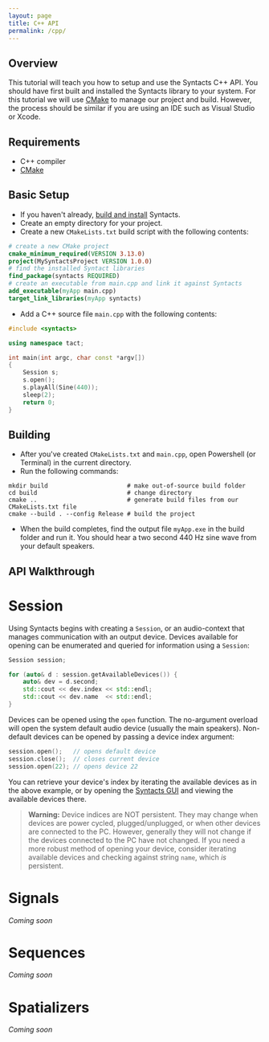 ```yaml
---
layout: page
title: C++ API
permalink: /cpp/
---
```


## Overview

This tutorial will teach you how to setup and use the Syntacts C++ API. 
You should have first built and installed the Syntacts library to your system. 
For this tutorial we will use [CMake](https://cmake.org/) to manage our project and build. 
However, the process should be similar if you are using an IDE such as Visual Studio or Xcode.

## Requirements

- C++ compiler
- [CMake](https://cmake.org/)

## Basic Setup

- If you haven't already, [build and install](building.md) Syntacts.
- Create an empty directory for your project.
- Create a new `CMakeLists.txt` build script with the following contents:

```cmake
# create a new CMake project
cmake_minimum_required(VERSION 3.13.0)
project(MySyntactsProject VERSION 1.0.0)
# find the installed Syntact libraries
find_package(syntacts REQUIRED)
# create an executable from main.cpp and link it against Syntacts
add_executable(myApp main.cpp)
target_link_libraries(myApp syntacts)
```

- Add a C++ source file `main.cpp` with the following contents:

```cpp
#include <syntacts>

using namespace tact;

int main(int argc, char const *argv[])
{
    Session s;
    s.open();
    s.playAll(Sine(440));
    sleep(2);
    return 0;
}
```

## Building

- After you've created `CMakeLists.txt` and `main.cpp`, open Powershell (or Terminal) in the current directory.
- Run the following commands:

```shell
mkdir build                      # make out-of-source build folder
cd build                         # change directory
cmake ..                         # generate build files from our CMakeLists.txt file
cmake --build . --config Release # build the project
```

- When the build completes, find the output file `myApp.exe` in the build folder and run it. You should hear a two second 440 Hz sine wave from your default speakers.

## API Walkthrough

# Session

Using Syntacts begins with creating a `Session`, or an audio-context that manages communication with an output device. Devices available for opening can be enumerated and queried for information using a `Session`: 

```cpp
Session session;

for (auto& d : session.getAvailableDevices()) {
    auto& dev = d.second;
    std::cout << dev.index << std::endl;
    std::cout << dev.name  << std::endl;
}
```

Devices can be opened using the `open` function. The no-argument overload will open the system default audio device (usually the main speakers). Non-default devices can be opened by passing a device index argument:

```cpp
session.open();   // opens default device
session.close();  // closes current device
session.open(22); // opens device 22
```

You can retrieve your device's index by iterating the available devices as in the above example, or by opening the [Syntacts GUI](gui.md) and viewing the available devices there. 

> **Warning:** Device indices are NOT persistent. They may change when devices are power cycled, plugged/unplugged, or when other devices are connected to the PC. However, generally they will not change if the devices connected to the PC have not changed. If you need a more robust method of opening your device, consider iterating available devices and checking against string `name`, which *is* persistent. 

# Signals

*Coming soon*

# Sequences

*Coming soon*

# Spatializers

*Coming soon*

